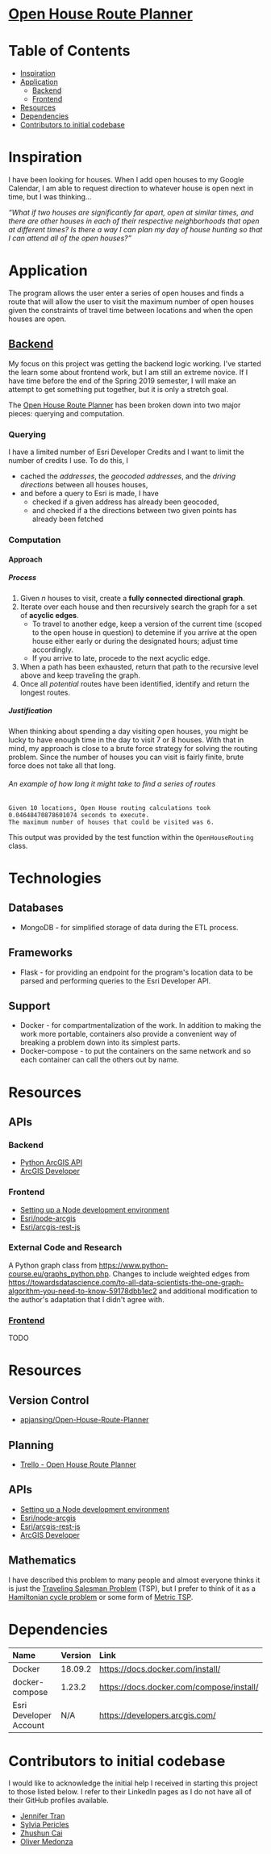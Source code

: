 # [Open House Route Planner](https://apjansing.github.io/Open-House-Route-Planner/)

# Table of Contents
- [Inspiration](#Inspiration)
- [Application](#Application)
   - [Backend](#Backend)
   - [Frontend](#Frontend)
- [Resources](#Resources)
- [Dependencies](#Dependencies)
- [Contributors to initial codebase](#Contributors-to-initial-codebase)

# Inspiration
I have been looking for houses. When I add open houses to my Google Calendar, I am able to request direction to whatever house is open next in time, but I was thinking…

*“What if two houses are significantly far apart, open at similar times, and there are other houses in each of their respective neighborhoods that open at different times? Is there a way I can plan my day of house hunting so that I can attend all of the open houses?”*

# Application
The program allows the user enter a series of open houses and finds a route that will allow the user to visit the maximum number of open houses given the constraints of travel time between locations and when the open houses are open.

## [Backend](https://apjansing.github.io/Open-House-Route-Planner/backend/)
My focus on this project was getting the backend logic working. I've started the learn some about frontend work, but I am still an extreme novice. If I have time before the end of the Spring 2019 semester, I will make an attempt to get something put together, but it is only a stretch goal.

The [Open House Route Planner](https://apjansing.github.io/Open-House-Route-Planner/) has been broken down into two major pieces: querying and computation. 

### Querying
I have a limited number of Esri Developer Credits and I want to limit the number of credits I use. To do this, I
 * cached the _addresses_, the _geocoded addresses_, and the _driving directions_ between all houses houses,
 * and before a query to Esri is made, I have
   * checked if a given address has already been geocoded,
   * and checked if a the directions between two given points has already been fetched
   
### Computation
#### Approach
##### Process
  1. Given *n* houses to visit, create a **fully connected directional graph**. 
  2. Iterate over each house and then recursively search the graph for a set of **acyclic edges**. 
      * To travel to another edge, keep a version of the current time (scoped to the open house in question) to detemine if you arrive at the open house either early or during the designated hours; adjust time accordingly.
      * If you arrive to late, procede to the next acyclic edge.
  3. When a path has been exhausted, return that path to the recursive level above and keep traveling the graph.
  4. Once all *potential* routes have been identified, identify and return the longest routes.


##### Justification
When thinking about spending a day visiting open houses, you might be lucky to have enough time in the day to visit 7 or 8 houses. With that in mind, my approach is close to a brute force strategy for solving the routing problem. Since the number of houses you can visit is fairly finite, brute force does not take all that long. 

###### An example of how long it might take to find a series of routes
```
Given 10 locations, Open House routing calculations took 0.04648470878601074 seconds to execute.
The maximum number of houses that could be visited was 6.
```
This output was provided by the test function within the `OpenHouseRouting` class.


# Technologies
## Databases
 * MongoDB - for simplified storage of data during the ETL process.
## Frameworks
 * Flask - for providing an endpoint for the program's location data to be parsed and performing queries to the Esri Developer API. 
## Support
 * Docker - for compartmentalization of the work. In addition to making the work more portable, containers also provide a convenient way of breaking a problem down into its simplest parts.
 * Docker-compose - to put the containers on the same network and so each container can call the others out by name.


# Resources
## APIs
### Backend
* <a href="https://developers.arcgis.com/python/" target="_blank">Python ArcGIS API</a>
* <a href="https://developers.arcgis.com/" target="_blank">ArcGIS Developer</a>
### Frontend
* <a href="https://developer.mozilla.org/en-US/docs/Learn/Server-side/Express_Nodejs/development_environment" target="_blank">Setting up a Node development environment</a>
* <a href="https://github.com/Esri/node-arcgis" target="_blank">Esri/node-arcgis</a>
* <a href="https://github.com/Esri/arcgis-rest-js" target="_blank">Esri/arcgis-rest-js</a>

### External Code and Research
<!-- I have described this problem to many people and almost everyone thinks it is just the <a href="https://www.wikiwand.com/en/Travelling\_salesman\_problem" target="_blank">Traveling Salesman Problem</a> (TSP), but I prefer to think of it as a <a href="https://www.wikiwand.com/en/Hamiltonian_path_problem" target="_blank">Hamiltonian cycle problem</a> or some form of <a href="https://www.wikiwand.com/en/Travelling_salesman_problem#/Metric_TSP" target="_blank">Metric TSP</a>. -->
A Python graph class from https://www.python-course.eu/graphs_python.php. Changes to include weighted edges from https://towardsdatascience.com/to-all-data-scientists-the-one-graph-algorithm-you-need-to-know-59178dbb1ec2 and additional modification to the author's adaptation that I didn't agree with.


### [Frontend](https://apjansing.github.io/Open-House-Route-Planner/frontend/)
TODO


# Resources

## Version Control
* <a href="https://github.com/apjansing/Open-House-Route-Planner" target="_blank">apjansing/Open-House-Route-Planner</a>

## Planning
* <a href="https://trello.com/b/q1hinbru" target="_blank">Trello - Open House Route Planner</a>

## APIs
* <a href="https://developer.mozilla.org/en-US/docs/Learn/Server-side/Express_Nodejs/development_environment" target="_blank">Setting up a Node development environment</a>
* <a href="https://github.com/Esri/node-arcgis" target="_blank">Esri/node-arcgis</a>
* <a href="https://github.com/Esri/arcgis-rest-js" target="_blank">Esri/arcgis-rest-js</a>
* <a href="https://developers.arcgis.com/" target="_blank">ArcGIS Developer</a>

## Mathematics
I have described this problem to many people and almost everyone thinks it is just the <a href="https://www.wikiwand.com/en/Travelling\_salesman\_problem" target="_blank">Traveling Salesman Problem</a> (TSP), but I prefer to think of it as a <a href="https://www.wikiwand.com/en/Hamiltonian_path_problem" target="_blank">Hamiltonian cycle problem</a> or some form of <a href="https://www.wikiwand.com/en/Travelling_salesman_problem#/Metric_TSP" target="_blank">Metric TSP</a>.

# Dependencies
| Name                   | Version | Link                                     |
| :--------------------- | :------ | :--------------------------------------- |
| Docker                 | 18.09.2 | https://docs.docker.com/install/         |
| docker-compose         | 1.23.2  | https://docs.docker.com/compose/install/ |
| Esri Developer Account | N/A     | https://developers.arcgis.com/           |

# Contributors to initial codebase
I would like to acknowledge the initial help I received in starting this project to those listed below. I refer to their LinkedIn pages as I do not have all of their GitHub profiles available.
* <a href="https://www.linkedin.com/in/jennifertrantrinity/?lipi=urn%3Ali%3Apage%3Ad_flagship3_people_connections%3BWDMhsn3%2FS8%2BSVXTAQASRNg%3D%3D&licu=urn%3Ali%3Acontrol%3Ad_flagship3_people_connections-connection_profile" target="_blank">Jennifer Tran</a>
* <a href="https://www.linkedin.com/in/sylvia-pericles-753054a4/?lipi=urn%3Ali%3Apage%3Ad_flagship3_people_connections%3BWDMhsn3%2FS8%2BSVXTAQASRNg%3D%3D&licu=urn%3Ali%3Acontrol%3Ad_flagship3_people_connections-connection_profile" target="_blank">Sylvia Pericles</a>
* <a href="https://www.linkedin.com/in/zhushun-cai-bb4301114/?lipi=urn%3Ali%3Apage%3Ad_flagship3_people_connections%3BjKNSHhO3SYesa3pKPzhP6g%3D%3D&licu=urn%3Ali%3Acontrol%3Ad_flagship3_people_connections-connection_profile" target="_blank">Zhushun Cai</a>
* <a href="https://www.linkedin.com/in/oliver-medonza/?lipi=urn%3Ali%3Apage%3Ad_flagship3_people_connections%3BjKNSHhO3SYesa3pKPzhP6g%3D%3D&licu=urn%3Ali%3Acontrol%3Ad_flagship3_people_connections-connection_profile" target="_blank">Oliver Medonza</a>
